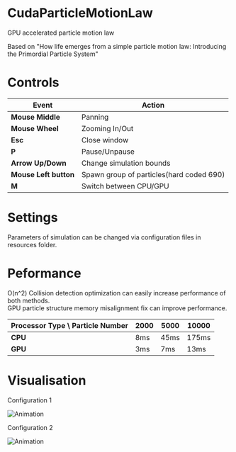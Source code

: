 # CudaParticleMotionLaw

GPU accelerated particle motion law

Based on "How life emerges from a simple particle motion law: Introducing the Primordial Particle System"    

# Controls  

|Event|Action|  
|---|---|  
|**Mouse Middle**|Panning|  
|**Mouse Wheel**|Zooming In/Out|  
|**Esc**|Close window|  
|**P**|Pause/Unpause|  
|**Arrow Up/Down**|Change simulation bounds|  
|**Mouse Left button**|Spawn group of particles(hard coded 690)|  
|**M**|	Switch between CPU/GPU|  

# Settings

Parameters of simulation can be changed via configuration files in resources folder.

# Peformance

O(n^2) Collision detection optimization can easily increase performance of both methods.   
GPU particle structure memory misalignment fix can improve performance.    

|Processor Type \ Particle Number|2000|5000|10000|  
|---|---|---|---|
|**CPU**|8ms|45ms|175ms|  
|**GPU**|3ms|7ms|13ms|  

# Visualisation

Configuration 1   

![Animation](https://github.com/SlawoStr/CudaParticleMotionLaw/blob/master/img/Animation.gif)

Configuration 2

![Animation](https://github.com/SlawoStr/CudaParticleMotionLaw/blob/master/img/Animation2.gif)
